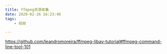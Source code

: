 ```yaml
---
title: ffmpeg资源收集
date: 2020-02-26 16:23:40
tags:
	- 视频

---
```




https://github.com/leandromoreira/ffmpeg-libav-tutorial#ffmpeg-command-line-tool-101